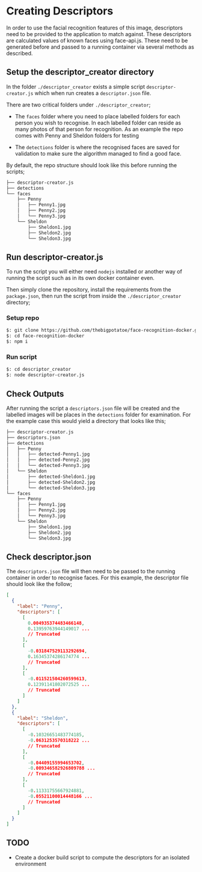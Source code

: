 # Creating Descriptors  

In order to use the facial recognition features of this image, descriptors need to be provided to the application to match against. These descriptors are calculated values of known faces using face-api.js. These need to be generated before and passed to a running container via several methods as described.

## Setup the descriptor_creator directory

In the folder `./descriptor_creator` exists a simple script `descriptor-creator.js` which when run creates a `descriptor.json` file.

There are two critical folders under `./descriptor_creator`;

 - The `faces` folder where you need to place labelled folders for each person you wish to recognise. In each labelled folder can reside as many photos of that person for recognition. As an example the repo comes with Penny and Sheldon folders for testing

 - The `detections` folder is where the recognised faces are saved for validation to make sure the algorithm managed to find a good face.

By default, the repo structure should look like this before running the scripts;

```bash
├── descriptor-creator.js
├── detections
└── faces
    ├── Penny
    │   ├── Penny1.jpg
    │   ├── Penny2.jpg
    │   └── Penny3.jpg
    └── Sheldon
        ├── Sheldon1.jpg
        ├── Sheldon2.jpg
        └── Sheldon3.jpg
```

## Run descriptor-creator.js

To run the script you will either need `nodejs` installed or another way of running the script such as in its own docker container even.

Then simply clone the repository, install the requirements from the `package.json`, then run the script from inside the `./descriptor_creator` directory;

### Setup repo

``` bash
$: git clone https://github.com/thebigpotatoe/face-recognition-docker.git
$: cd face-recognition-docker
$: npm i
```

### Run script

``` bash
$: cd descriptor_creator
$: node descriptor-creator.js
```

## Check Outputs

After running the script a `descriptors.json` file will be created and the labelled images will be places in the `detections` folder for examination. For the example case this would yield a directory that looks like this;

``` bash
├── descriptor-creator.js
├── descriptors.json
├── detections
│   ├── Penny
│   │   ├── detected-Penny1.jpg
│   │   ├── detected-Penny2.jpg
│   │   └── detected-Penny3.jpg
│   └── Sheldon
│       ├── detected-Sheldon1.jpg
│       ├── detected-Sheldon2.jpg
│       └── detected-Sheldon3.jpg
└── faces
    ├── Penny
    │   ├── Penny1.jpg
    │   ├── Penny2.jpg
    │   └── Penny3.jpg
    └── Sheldon
        ├── Sheldon1.jpg
        ├── Sheldon2.jpg
        └── Sheldon3.jpg
```

## Check descriptor.json

The `descriptors.json` file will then need to be passed to the running container in order to recognise faces. For this example, the descriptor file should look like the follow;

```json
[
  {
    "label": "Penny",
    "descriptors": [
      [
        0.004935374483466148,
        0.13959763944149017 ...
        // Truncated
      ],
      [
        -0.031847529113292694,
        0.16345374286174774 ...
        // Truncated
      ],
      [
        -0.011521504260599613,
        0.12391141802072525 ...
        // Truncated
      ]
    ]
  },
  {
    "label": "Sheldon",
    "descriptors": [
      [
        -0.10326651483774185,
        -0.0631253570318222 ...
        // Truncated
      ],
      [
        -0.04409155994653702,
        -0.009346582926809788 ...
        // Truncated
      ],
      [
        -0.11331755667924881,
        -0.05521100014448166 ...
        // Truncated
      ]
    ]
  }
]
```

## TODO

- Create a docker build script to compute the descriptors for an isolated environment
